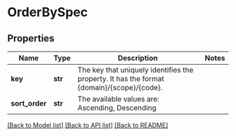 # OrderBySpec

## Properties
Name | Type | Description | Notes
------------ | ------------- | ------------- | -------------
**key** | **str** | The key that uniquely identifies the property. It has the format {domain}/{scope}/{code}. | 
**sort_order** | **str** | The available values are: Ascending, Descending | 

[[Back to Model list]](../README.md#documentation-for-models) [[Back to API list]](../README.md#documentation-for-api-endpoints) [[Back to README]](../README.md)


